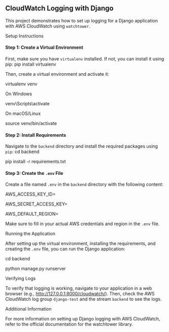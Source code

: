 ## CloudWatch Logging with Django

This project demonstrates how to set up logging for a Django application with AWS CloudWatch using `watchtower`.

Setup Instructions

#### Step 1: Create a Virtual Environment

First, make sure you have `virtualenv` installed. If not, you can install it using pip:
pip install virtualenv

Then, create a virtual environment and activate it:

virtualenv venv

On Windows

venv\Scripts\activate

On macOS/Linux

source venv/bin/activate

#### Step 2: Install Requirements

Navigate to the `backend` directory and install the required packages using `pip`:
cd backend

pip install -r requirements.txt

#### Step 3: Create the `.env` File

Create a file named `.env` in the `backend` directory with the following content:

AWS_ACCESS_KEY_ID=

AWS_SECRET_ACCESS_KEY=

AWS_DEFAULT_REGION=

Make sure to fill in your actual AWS credentials and region in the `.env` file.

Running the Application

After setting up the virtual environment, installing the requirements, and creating the `.env` file, you can run the Django application:

cd backend

python manage.py runserver

Verifying Logs

To verify that logging is working, navigate to your application in a web browser (e.g., http://127.0.0.1:8000/cloudwatch/). Then, check the AWS CloudWatch log group `django-test` and the stream `backend` to see the logs.

Additional Information

For more information on setting up Django logging with AWS CloudWatch, refer to the official documentation for the watchtower library.

